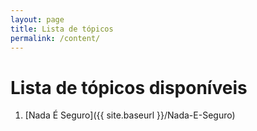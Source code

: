```yaml
---
layout: page
title: Lista de tópicos
permalink: /content/
---
```


# Lista de tópicos disponíveis

1. [Nada É Seguro]({{ site.baseurl }}/Nada-E-Seguro)